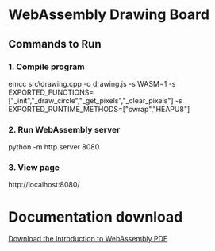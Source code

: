 # WebAssembly Drawing Board

## Commands to Run

### 1. Compile program
emcc src\drawing.cpp -o drawing.js -s WASM=1 -s EXPORTED_FUNCTIONS=[\"_init\",\"_draw_circle\",\"_get_pixels\",\"_clear_pixels\"] -s EXPORTED_RUNTIME_METHODS=[\"cwrap\",\"HEAPU8\"]

### 2. Run WebAssembly server
python -m http.server 8080

### 3. View page
http://localhost:8080/

# Documentation download
[Download the Introduction to WebAssembly PDF](docs/Intro_to_WebAssembly-Ruan_le_Roux.pdf)